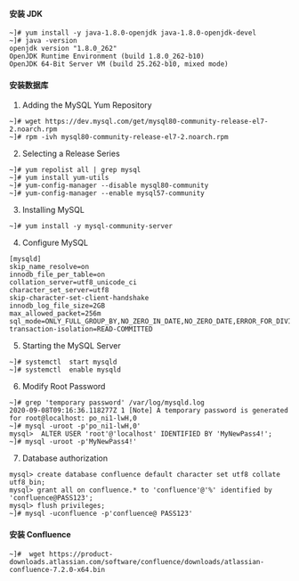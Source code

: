 #### 安装 JDK

```
~]# yum install -y java-1.8.0-openjdk java-1.8.0-openjdk-devel
~]# java -version
openjdk version "1.8.0_262"
OpenJDK Runtime Environment (build 1.8.0_262-b10)
OpenJDK 64-Bit Server VM (build 25.262-b10, mixed mode)

```

#### 安装数据库

1.  Adding the MySQL Yum Repository

```
~]# wget https://dev.mysql.com/get/mysql80-community-release-el7-2.noarch.rpm
~]# rpm -ivh mysql80-community-release-el7-2.noarch.rpm
```

2.  Selecting a Release Series

```
~]# yum repolist all | grep mysql
~]# yum install yum-utils
~]# yum-config-manager --disable mysql80-community
~]# yum-config-manager --enable mysql57-community
```

3. Installing MySQL

```
~]# yum install -y mysql-community-server
```

4. Configure MySQL

```
[mysqld]
skip_name_resolve=on
innodb_file_per_table=on
collation_server=utf8_unicode_ci
character_set_server=utf8
skip-character-set-client-handshake
innodb_log_file_size=2GB
max_allowed_packet=256m
sql_mode=ONLY_FULL_GROUP_BY,NO_ZERO_IN_DATE,NO_ZERO_DATE,ERROR_FOR_DIVISION_BY_ZERO,NO_AUTO_CREATE_USER,NO_ENGINE_SUBSTITUTION
transaction-isolation=READ-COMMITTED
```

5. Starting the MySQL Server

```
~]# systemctl  start mysqld
~]# systemctl  enable mysqld
```

6. Modify Root Password

```
~]# grep 'temporary password' /var/log/mysqld.log
2020-09-08T09:16:36.118277Z 1 [Note] A temporary password is generated for root@localhost: po_ni1-lwH,0
~]# mysql -uroot -p'po_ni1-lwH,0'
mysql>  ALTER USER 'root'@'localhost' IDENTIFIED BY 'MyNewPass4!';
~]# mysql -uroot -p'MyNewPass4!'
```

7. Database authorization

```
mysql> create database confluence default character set utf8 collate utf8_bin;
mysql> grant all on confluence.* to 'confluence'@'%' identified by 'confluence@PASS123';
mysql> flush privileges;
~]# mysql -uconfluence -p'confluence@ PASS123'
```

#### 安装  Confluence

```
~]#  wget https://product-downloads.atlassian.com/software/confluence/downloads/atlassian-confluence-7.2.0-x64.bin

```
